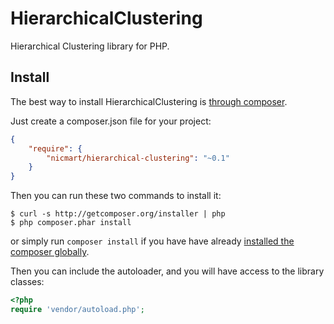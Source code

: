 # HierarchicalClustering
Hierarchical Clustering library for PHP.

## Install

The best way to install HierarchicalClustering is [through composer](http://getcomposer.org).

Just create a composer.json file for your project:

```JSON
{
    "require": {
        "nicmart/hierarchical-clustering": "~0.1"
    }
}
```

Then you can run these two commands to install it:

    $ curl -s http://getcomposer.org/installer | php
    $ php composer.phar install

or simply run `composer install` if you have have already [installed the composer globally](http://getcomposer.org/doc/00-intro.md#globally).

Then you can include the autoloader, and you will have access to the library classes:

```php
<?php
require 'vendor/autoload.php';
```